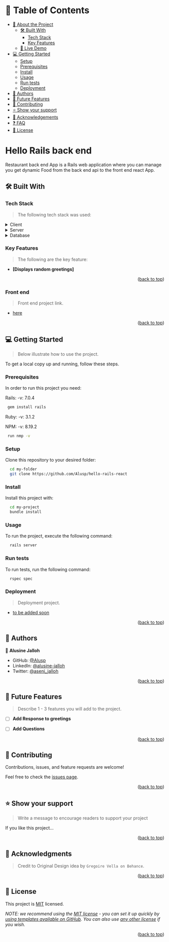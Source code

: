 <a name="readme-top"></a>

 

<!-- TABLE OF CONTENTS -->

# 📗 Table of Contents

- [📖 About the Project](#about-project)
  - [🛠 Built With](#built-with)
    - [Tech Stack](#tech-stack)
    - [Key Features](#key-features)
  - [🚀 Live Demo](#live-demo)
- [💻 Getting Started](#getting-started)
  - [Setup](#setup)
  - [Prerequisites](#prerequisites)
  - [Install](#install)
  - [Usage](#usage)
  - [Run tests](#run-tests)
  - [Deployment](#triangular_flag_on_post-deployment)
- [👥 Authors](#authors)
- [🔭 Future Features](#future-features)
- [🤝 Contributing](#contributing)
- [⭐️ Show your support](#support)
- [🙏 Acknowledgements](#acknowledgements)
- [❓ FAQ](#faq)
- [📝 License](#license)

<!-- PROJECT DESCRIPTION -->

# Hello Rails back end

Restaurant back end App is a Rails web application where you can manage you get dynamic Food from the back end api to the front end react App.



## 🛠 Built With <a name="built-with"></a>

### Tech Stack <a name="tech-stack"></a>

> The following tech stack was used:

<details>
  <summary>Client</summary>
  <ul>
    <li><a href="https://www.ruby-lang.org/en/">Ruby</a></li>
    <li><a href="https://rubyonrails.org/">Ruby on Rails</a></li>
  </ul>
</details>

<details>
  <summary>Server</summary>
  <ul>
    <li><a href="https://expressjs.com/">Puma</a></li>
  </ul>
</details>

<details>
<summary>Database</summary>
  <ul>
    <li><a href="https://www.postgresql.org/">PostgreSQL</a></li>
  </ul>
</details>

<!-- Features -->

### Key Features <a name="key-features"></a>

> The following are the key feature:

- **[Displays random greetings]**

<p align="right">(<a href="#readme-top">back to top</a>)</p>

<!-- LIVE DEMO -->

### Front end
 
>Front end project link.

- [here](https://github.com/Alusp/hello_react_front_end)


 
<p align="right">(<a href="#readme-top">back to top</a>)</p>

<!-- GETTING STARTED -->

## 💻 Getting Started <a name="getting-started"></a>

> Below illustrate how to use the project.

To get a local copy up and running, follow these steps.

### Prerequisites

In order to run this project you need:

 
Rails: -v: 7.0.4

```sh
 gem install rails
```

Ruby: -v: 3.1.2
 
NPM: -v: 8.19.2

```sh
 run nmp -v
```
  

### Setup

Clone this repository to your desired folder:


```sh
  cd my-folder
  git clone https://github.com/Alusp/hello-rails-react
```
 

### Install

Install this project with:


```sh
  cd my-project
  bundle install
```

### Usage

To run the project, execute the following command:


```sh
  rails server
```

### Run tests

To run tests, run the following command:


```sh
  rspec spec
```
 

### Deployment
 
>Deployment project.

- [to be added soon]()



<p align="right">(<a href="#readme-top">back to top</a>)</p>

<!-- AUTHORS -->

## 👥 Authors <a name="authors"></a>


👤 **Alusine Jalloh**

- GitHub: [@Alusp](https://github.com/Alusp)
- LinkedIn: [@alusine-jalloh](https://www.linkedin.com/in/alusine-jalloh)
- Twitter: [@aseni_jalloh](https://twitter.com/aseni_jalloh)

<p align="right">(<a href="#readme-top">back to top</a>)</p>

<!-- FUTURE FEATURES -->
## 🔭 Future Features <a name="future-features"></a>

> Describe 1 - 3 features you will add to the project.

- [ ] **Add Response to greetings**
- [ ] **Add Questions**


<p align="right">(<a href="#readme-top">back to top</a>)</p>


<!-- CONTRIBUTING -->

## 🤝 Contributing <a name="contributing"></a>

Contributions, issues, and feature requests are welcome!

Feel free to check the [issues page](../../issues/).

<p align="right">(<a href="#readme-top">back to top</a>)</p>

<!-- SUPPORT -->

## ⭐️ Show your support <a name="support"></a>

> Write a message to encourage readers to support your project

If you like this project...

<p align="right">(<a href="#readme-top">back to top</a>)</p>

<!-- ACKNOWLEDGEMENTS -->

## 🙏 Acknowledgments <a name="acknowledgements"></a>

> Credit to Original Design idea by `Gregoire Vella on Behance`.

 

<p align="right">(<a href="#readme-top">back to top</a>)</p>
 
<!-- LICENSE -->

## 📝 License <a name="license"></a>

This project is [MIT](./MIT.md) licensed.

_NOTE: we recommend using the [MIT license](https://choosealicense.com/licenses/mit/) - you can set it up quickly by [using templates available on GitHub](https://docs.github.com/en/communities/setting-up-your-project-for-healthy-contributions/adding-a-license-to-a-repository). You can also use [any other license](https://choosealicense.com/licenses/) if you wish._

<p align="right">(<a href="#readme-top">back to top</a>)</p>
